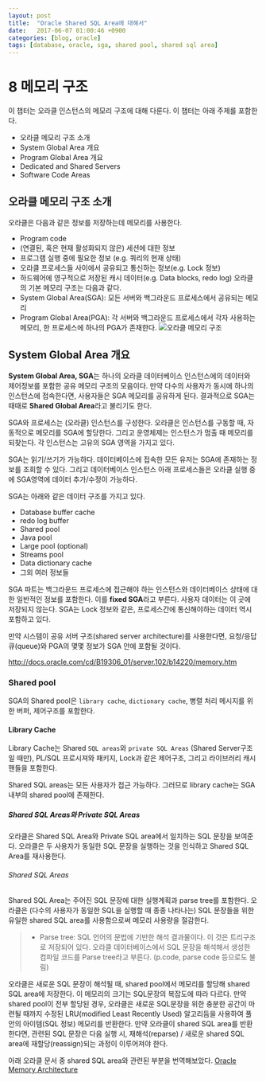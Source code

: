 ```yaml
---
layout: post
title:  "Oracle Shared SQL Area에 대해서"
date:   2017-06-07 01:00:46 +0900
categories: [blog, oracle]
tags: [database, oracle, sga, shared pool, shared sql area]
---
```


# 8 메모리 구조
이 챕터는 오라클 인스턴스의 메모리 구조에 대해 다룬다.
이 챕터는 아래 주제를 포함한다.
  - 오라클 메모리 구조 소개
  - System Global Area 개요
  - Program Global Area 개요
  - Dedicated and Shared Servers
  - Software Code Areas

## 오라클 메모리 구조 소개
오라클은 다음과 같은 정보를 저장하는데 메모리를 사용한다.
  - Program code
  - (연결된, 혹은 현재 활성화되지 않은) 세션에 대한 정보
  - 프로그램 실행 중에 필요한 정보 (e.g. 쿼리의 현재 상태)
  - 오라클 프로세스들 사이에서 공유되고 통신하는 정보(e.g. Lock 정보)
  - 하드웨어에 영구적으로 저장된 캐시 데이터(e.g. Data blocks, redo log)
 오라클의 기본 메모리 구조는 다음과 같다.
   - System Global Area(SGA): 모든 서버와 백그라운드 프로세스에서 공유되는 메모리
   - Program Global Area(PGA): 각 서버와 백그라운드 프로세스에서 각자 사용하는 메모리, 한 프로세스에 하나의 PGA가 존재한다.
 ![오라클 메모리 구조](http://docs.oracle.com/cd/B19306_01/server.102/b14220/img/cncpt151.gif "오라클 메모리 구조")

## System Global Area 개요
**System Global Area, SGA**는 하나의 오라클 데이터베이스 인스턴스에의 데이터와 제어정보를 포함한 공유 메모리 구조의 모음이다. 만약 다수의 사용자가 동시에 하나의 인스턴스에 접속한다면, 사용자들은 SGA 메모리를 공유하게 된다. 결과적으로 SGA는 때때로 **Shared Global Area**라고 불리기도 한다.

SGA와 프로세스는 (오라클) 인스턴스를 구성한다. 오라클은 인스턴스를 구동할 때, 자동적으로 메모리를 SGA에 할당한다. 그리고 운영체제는 인스턴스가 멈출 때 메모리를 되찾는다. 각 인스턴스는 고유의 SGA 영역을 가지고 있다.

SGA는 읽기/쓰기가 가능하다. 데이터베이스에 접속한 모든 유저는 SGA에 존재하는 정보를 조회할 수 있다. 그리고 데이터베이스 인스턴스 아래 프로세스들은 오라클 실행 중에 SGA영역에 데이터 추가/수정이 가능하다.

SGA는 아래와 같은 데이터 구조를 가지고 있다.
  - Database buffer cache
  - redo log buffer
  - Shared pool
  - Java pool
  - Large pool (optional)
  - Streams pool
  - Data dictionary cache
  - 그외 여러 정보들

SGA 파트는 백그라운드 프로세스에 접근해야 하는 인스턴스와 데이터베이스 상태에 대한 일반적인 정보를 포함한다. 이를 **fixed SGA**라고 부른다. 사용자 데이터는 이 곳에 저장되지 않는다. SGA는 Lock 정보와 같은, 프로세스간에 통신해야하는 데이터 역시 포함하고 있다.

만약 시스템이 공유 서버 구조(shared server architecture)를 사용한다면, 요청/응답 큐(queue)와 PGA의 몇몇 정보가 SGA 안에 포함될 것이다.


http://docs.oracle.com/cd/B19306_01/server.102/b14220/memory.htm

### Shared pool
SGA의 Shared pool은 `library cache`, `dictionary cache`, 병렬 처리 메시지를 위한 버퍼, 제어구조를 포함한다.

#### Library Cache
Library Cache는 Shared `SQL areas`와 `private SQL Areas` (Shared Server구조일 때만), PL/SQL 프로시져와 패키지, Lock과 같은 제어구조, 그리고 라이브러리 캐시 핸들을 포함한다.

Shared SQL areas는 모든 사용자가 접근 가능하다. 그러므로 library cache는 SGA 내부의 shared pool에 존재한다.

##### Shared SQL Areas와 Private SQL Areas
오라클은 Shared SQL Area와 Private SQL area에서 일치하는 SQL 문장을 보여준다. 오라클은 두 사용자가 동일한 SQL 문장을 실행하는 것을 인식하고 Shared SQL Area를 재사용한다.

###### Shared SQL Areas
Shared SQL Area는 주어진 SQL 문장에 대한 실행계획과 parse tree를 포함한다. 오라클은 (다수의 사용자가 동일한 SQL을 실행할 때 종종 나타나는) SQL 문장들을 위한 유일한 shared SQL area를 사용함으로써 메모리 사용량을 절감한다. 
> * Parse tree: SQL 언어의 문법에 기반한 해석 결과물이다. 이 것은 트리구조로 저장되어 있다. 오라클 데이터베이스에서 SQL 문장을 해석해서 생성한 컴파일 코드를 Parse tree라고 부른다. (p.code, parse code 등으로도 불림)

오라클은 새로운 SQL 문장이 해석될 때, shared pool에서 메모리를 할당해 shared SQL area에 저장한다. 이 메모리의 크기는 SQL문장의 복잡도에 따라 다르다. 만약 shared pool이 전부 할당된 경우, 오라클은 새로운 SQL문장을 위한 충분한 공간이 마련될 때까지 수정된 LRU(modified Least Recently Used) 알고리듬을 사용하여 풀 안의 아이템(SQL 정보) 메모리를 반환한다. 만약 오라클이 shared SQL area를 반환한다면, 관련된 SQL 문장은 다음 실행 시, 재해석(reparse) / 새로운 shared SQL area에 재할당(reassign)되는 과정이 이루어져야 한다.



아래 오라클 문서 중 shared SQL area와 관련된 부분을 번역해보았다.
[Oracle Memory Architecture](http://docs.oracle.com/cd/B19306_01/server.102/b14220/memory.htm#i14490)
